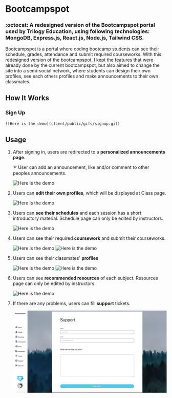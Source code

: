 # Bootcampspot
### :octocat: A redesigned version of the Bootcampspot portal used by Trilogy Education, using following technologies: MongoDB, Express.js, React.js, Node.js, Tailwind CSS.


Bootcampspot is a portal where coding bootcamp students can see their schedule, grades, attendance and submit required courseworks. With this redesigned version of the bootcampspot, I kept the features that were already done by the current bootcampspot, but also aimed to change the site into a semi-social network, where students can design their own profiles, see each others profiles and make announcements to their own classmates. 

## How It Works

### Sign Up

    ![Here is the demo](client/public/gifs/signup.gif)

## Usage

1. After signing in, users are redirected to a **personalized announcements page**.

   :curly_loop: User can add an announcement, like and/or comment to other peoples announcements.

    ![Here is the demo](client/public/gifs/signin.gif)

2. Users can **edit their own profiles**, which will be displayed at Class page.

    ![Here is the demo](client/public/gifs/updateprofile.gif)

3. Users can **see their schedules** and each session has a short introductory material. Schedule page can only be edited by instructors.

    ![Here is the demo](client/public/gifs/schedule.gif)

4. Users can see their required **coursework** and submit their courseworks.

    ![Here is the demo](client/public/gifs/coursework.gif)
    ![Here is the demo](client/public/gifs/add_coursework.png)


5. Users can see their classmates' **profiles**

    ![Here is the demo](client/public/gifs/class.gif)
    ![Here is the demo](client/public/gifs/fullprofile.gif)

6. Users can see **recommended resources** of each subject. Resources page can only be edited by instructors.

    ![Here is the demo](client/public/gifs/resources.png)

7. If there are any problems, users can fill **support** tickets.

    ![Here is the demo](client/public/gifs/support.png)

